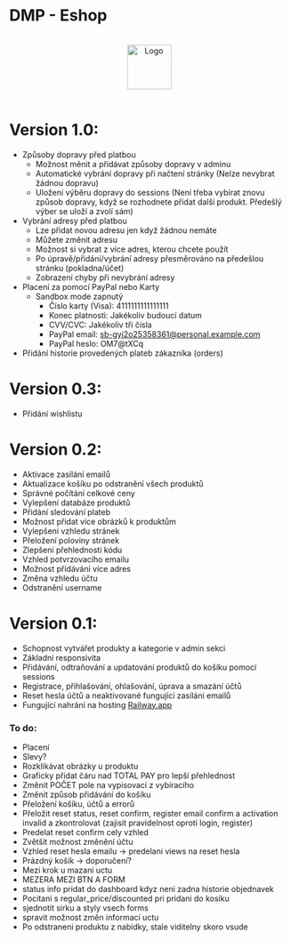# DMP - Eshop

<!-- PROJECT LOGO -->
<br />
<div align="center">
  <a href="https://github.com/othneildrew/Best-README-Template">
    <img src="" alt="Logo" width="80" height="80">
  </a>
</div>
<br />

# Version 1.0:
- Způsoby dopravy před platbou
  - Možnost měnit a přidávat způsoby dopravy v adminu
  - Automatické vybrání dopravy při načtení stránky (Nelze nevybrat žádnou dopravu)
  - Uložení výběru dopravy do sessions (Není třeba vybírat znovu způsob dopravy, když se rozhodnete přidat další produkt. Předešlý výber se uloží a zvolí sám)
- Vybrání adresy před platbou
  - Lze přidat novou adresu jen když žádnou nemáte
  - Můžete změnit adresu
  - Možnost si vybrat z více adres, kterou chcete použít
  - Po úpravě/přidání/vybrání adresy přesměrováno na předešlou stránku (pokladna/účet)
  - Zobrazení chyby při nevybrání adresy
- Placení za pomocí PayPal nebo Karty
  - Sandbox mode zapnutý
    - Číslo karty (Visa): 4111111111111111
    - Konec platnosti: Jakékoliv budoucí datum
    - CVV/CVC: Jakékoliv tři čísla
    - PayPal email: sb-gyi2o25358361@personal.example.com
    - PayPal heslo: OM7@tXCq
- Přidání historie provedených plateb zákazníka (orders)

# Version 0.3:
- Přidání wishlistu

# Version 0.2:
- Aktivace zasílání emailů
- Aktualizace košíku po odstranění všech produktů
- Správné počítání celkové ceny
- Vylepšení databáze produktů
- Přidání sledování plateb
- Možnost přidat více obrázků k produktům
- Vylepšení vzhledu stránek
- Přeložení poloviny stránek
- Zlepšení přehlednosti kódu
- Vzhled potvrzovacího emailu
- Možnost přidávání více adres
- Změna vzhledu účtu
- Odstranění username

# Version 0.1:
- Schopnost vytvářet produkty a kategorie v admin sekci
- Základní responsivita
- Přidávání, odtraňování a updatování produktů do košíku pomocí sessions
- Registrace, přihlašování, ohlašování, úprava a smazání účtů 
- Reset hesla účtů a neaktivované fungující zasíláni emailů
- Fungující nahrání na hosting <a href="https://web-production-c8c7.up.railway.app/">Railway.app</a>

### To do:
- Placení
- Slevy?
- Rozklikávat obrázky u produktu
- Graficky přidat čáru nad TOTAL PAY pro lepší přehlednost
- Změnit POČET pole na vypisovací z vybíracího
- Změnit způsob přidávání do košíku
- Přeložení košíku, účtů a errorů
- Přeložit reset status, reset confirm, register email confirm a activation invalid a zkontrolovat (zajisit pravidelnost oproti login, register)
- Predelat reset confirm cely vzhled
- Zvětšit možnost změnění účtu
- Vzhled reset hesla emailu -> predelani views na reset hesla
- Prázdný košík -> doporučení?
- Mezi krok u mazani uctu
- MEZERA MEZI BTN A FORM
- status info pridat do dashboard kdyz neni zadna historie objednavek
- Pocitani s regular_price/discounted pri pridani do kosiku
- sjednotit sirku a styly vsech forms
- spravit možnost změn informací uctu
- Po odstraneni produktu z nabidky, stale viditelny skoro vsude
